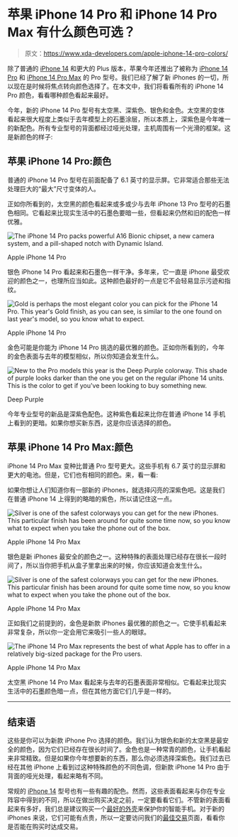 # 苹果 iPhone 14 Pro 和 iPhone 14 Pro Max 有什么颜色可选？

> 原文：<https://www.xda-developers.com/apple-iphone-14-pro-colors/>

除了普通的 [iPhone 14](https://www.xda-developers.com/apple-iphone-14/) 和更大的 Plus 版本，苹果今年还推出了被称为 [iPhone 14 Pro](https://www.xda-developers.com/apple-iphone-14-pro-review/) 和 [iPhone 14 Pro Max](https://www.xda-developers.com/apple-iphone-14-pro-max-review/) 的 Pro 型号。我们已经了解了新 iPhones 的一切，所以现在是时候将焦点转向颜色选择了。在本文中，我们将看看所有的 iPhone 14 Pro 颜色，看看哪种颜色看起来最好。

今年，新的 iPhone 14 Pro 型号有太空黑、深紫色、银色和金色。太空黑的变体看起来很大程度上类似于去年模型上的石墨涂层，所以本质上，深紫色是今年唯一的新配色。所有专业型号的背面都经过哑光处理，主机周围有一个光滑的框架。这是新颜色的样子:

## 苹果 iPhone 14 Pro:颜色

普通的 iPhone 14 Pro 型号在前面配备了 6.1 英寸的显示屏。它非常适合那些无法处理巨大的“最大”尺寸变体的人。

正如你所看到的，太空黑的颜色看起来或多或少与去年 iPhone 13 Pro 型号的石墨色相同。它看起来比现实生活中的石墨色要暗一些，但看起来仍然和旧的配色一样优雅。

 <picture>![The iPhone 14 Pro packs powerful A16 Bionic chipset, a new camera system, and a pill-shaped notch with Dynamic Island.](img/632c8f637614d9fe7144eb3eaa7990ce.png)</picture> 

Apple iPhone 14 Pro

银色 iPhone 14 Pro 看起来和石墨色一样干净。多年来，它一直是 iPhone 最受欢迎的颜色之一，也理所应当如此。这种颜色最好的一点是它不会轻易显示污迹和指纹。

 <picture>![Gold is perhaps the most elegant color you can pick for the iPhone 14 Pro. This year's Gold finish, as you can see, is similar to the one found on last year's model, so you know what to expect.](img/1f880f2e704978706885d95550f2ef8c.png)</picture> 

Apple iPhone 14 Pro

金色可能是你能为 iPhone 14 Pro 挑选的最优雅的颜色。正如你所看到的，今年的金色表面与去年的模型相似，所以你知道会发生什么。

 <picture>![New to the Pro models this year is the Deep Purple colorway. This shade of purple looks darker than the one you get on the regular iPhone 14 units. This is the color to get if you've been looking to buy something new.](img/d61826f5f7dbfb93eac08c297fb4db53.png)</picture> 

Deep Purple

今年专业型号的新品是深紫色配色。这种紫色看起来比你在普通 iPhone 14 手机上看到的更暗。如果你想买新东西，这是你应该选择的颜色。

## 苹果 iPhone 14 Pro Max:颜色

iPhone 14 Pro Max 变种比普通 Pro 型号更大。这些手机有 6.7 英寸的显示屏和更大的电池。但是，它们也有相同的颜色。来，看一看:

如果你想让人们知道你有一部新的 iPhones，就选择闪亮的深紫色吧。这是我们在普通 iPhone 14 上得到的略暗的紫色，所以请记住这一点。

 <picture>![Silver is one of the safest colorways you can get for the new iPhones. This particular finish has been around for quite some time now, so you know what to expect when you take the phone out of the box.](img/3aaed538436c353e5ed54ff8542f1977.png)</picture> 

Apple iPhone 14 Pro Max

银色是新 iPhones 最安全的颜色之一。这种特殊的表面处理已经存在很长一段时间了，所以当你把手机从盒子里拿出来的时候，你应该知道会发生什么。

 <picture>![Silver is one of the safest colorways you can get for the new iPhones. This particular finish has been around for quite some time now, so you know what to expect when you take the phone out of the box.](img/3aaed538436c353e5ed54ff8542f1977.png)</picture> 

Apple iPhone 14 Pro Max

正如我们之前提到的，金色是新款 iPhones 最优雅的颜色之一。它使手机看起来非常复杂，所以你一定会用它来吸引一些人的眼球。

 <picture>![The iPhone 14 Pro Max represents the best of what Apple has to offer in a relatively big-sized package for the Pro users.](img/7176cf5e980aa5918c4db2fcacdb6c35.png)</picture> 

Apple iPhone 14 Pro Max

太空黑 iPhone 14 Pro Max 看起来与去年的石墨表面非常相似。它看起来比现实生活中的石墨颜色暗一点，但在其他方面它们几乎是一样的。

* * *

## 结束语

这些是你可以为新款 iPhone Pro 选择的颜色。我们认为银色和新的太空黑是最安全的颜色，因为它们已经存在很长时间了。金色也是一种常青的颜色，让手机看起来非常精致。但是如果你今年想要新的东西，那么你必须选择深紫色。我们过去已经在其他 iPhone 上看到过这种特殊颜色的不同色调，但新款 iPhone 14 Pro 由于背面的哑光处理，看起来略有不同。

常规的 [iPhone 14](https://www.xda-developers.com/apple-iphone-14-review/) 型号也有一些有趣的配色。然而，这些表面看起来与你在专业阵容中得到的不同，所以在做出购买决定之前，一定要看看它们。不管新的表面看起来有多好，我们总是建议购买一个[最好的外壳](https://www.xda-developers.com/best-apple-iphone-14-pro-cases/)来保护你的智能手机。对于新的 iPhones 来说，它们可能有点贵，所以一定要访问我们的[最佳交易](https://www.xda-developers.com/best-apple-iphone-14-deals/)页面，看看你是否能在购买时达成交易。